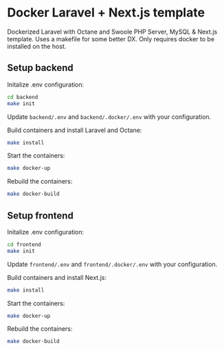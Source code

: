 # Docker Laravel + Next.js template
Dockerized Laravel with Octane and Swoole PHP Server, MySQL & Next.js template. Uses a makefile for some better DX. Only requires docker to be installed on the host.

## Setup backend

Initalize .env configuration:
```bash
cd backend
make init
```

Update `backend/.env` and `backend/.docker/.env` with your configuration.

Build containers and install Laravel and Octane:

```bash
make install
```

Start the containers:

```bash
make docker-up
```

Rebuild the containers:

```bash
make docker-build
```

## Setup frontend

Initalize .env configuration:
```bash
cd frontend
make init
```

Update `frontend/.env` and `frontend/.docker/.env` with your configuration.

Build containers and install Next.js:

```bash
make install
```

Start the containers:

```bash
make docker-up
```

Rebuild the containers:

```bash
make docker-build
```
